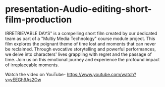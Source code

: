 # presentation-Audio-editing-short-film-production

IRRETRIEVABLE DAYS" is a compelling short film created by our dedicated team as part of a "Multiy Media Technology" course module project. This film explores the poignant theme of time lost and moments that can never be reclaimed. Through evocative storytelling and powerful performances, we delve into characters' lives grappling with regret and the passage of time. Join us on this emotional journey and experience the profound impact of irreplaceable moments.

Watch the video on YouTube- https://www.youtube.com/watch?v=vEEGh9As2Ow
